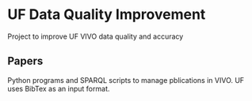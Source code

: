 # UF Data Quality Improvement

Project to improve UF VIVO data quality and accuracy

## Papers

Python programs and SPARQL scripts to manage pblications in VIVO.  UF uses BibTex as an input format.